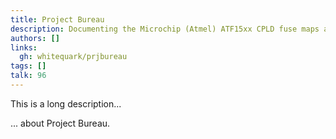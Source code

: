 ```yaml
---
title: Project Bureau
description: Documenting the Microchip (Atmel) ATF15xx CPLD fuse maps and programming algorithms
authors: []
links:
  gh: whitequark/prjbureau
tags: []
talk: 96
---
```


This is a long description...
<!--more-->
... about Project Bureau.
